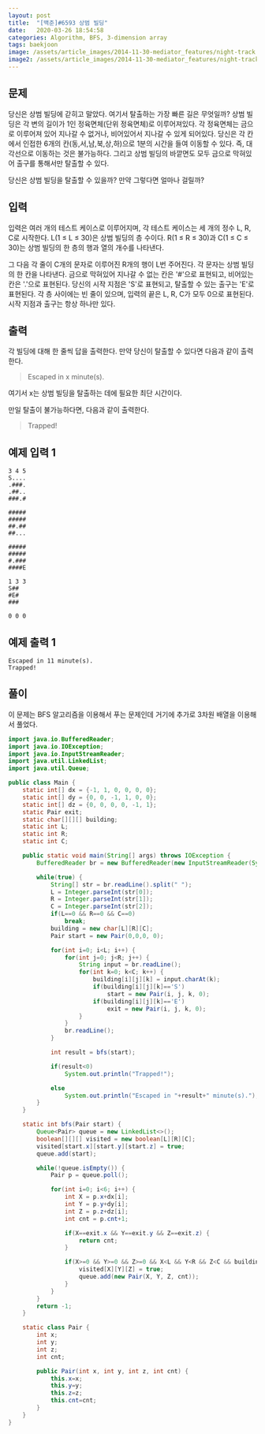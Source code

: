 ```yaml
---
layout: post
title:  "[백준]#6593 상범 빌딩"
date:   2020-03-26 18:54:58
categories: Algorithm, BFS, 3-dimension array
tags: baekjoon
image: /assets/article_images/2014-11-30-mediator_features/night-track.JPG
image2: /assets/article_images/2014-11-30-mediator_features/night-track-mobile.JPG
---
```


문제
--------------------

당신은 상범 빌딩에 갇히고 말았다. 여기서 탈출하는 가장 빠른 길은 무엇일까? 상범 빌딩은 각 변의 길이가 1인 정육면체(단위 정육면체)로 이루어져있다. 각 정육면체는 금으로 이루어져 있어 지나갈 수 없거나, 비어있어서 지나갈 수 있게 되어있다. 당신은 각 칸에서 인접한 6개의 칸(동,서,남,북,상,하)으로 1분의 시간을 들여 이동할 수 있다. 즉, 대각선으로 이동하는 것은 불가능하다. 그리고 상범 빌딩의 바깥면도 모두 금으로 막혀있어 출구를 통해서만 탈출할 수 있다.

당신은 상범 빌딩을 탈출할 수 있을까? 만약 그렇다면 얼마나 걸릴까?

입력
---------------------------

입력은 여러 개의 테스트 케이스로 이루어지며, 각 테스트 케이스는 세 개의 정수 L, R, C로 시작한다. L(1 ≤ L ≤ 30)은 상범 빌딩의 층 수이다. R(1 ≤ R ≤ 30)과 C(1 ≤ C ≤ 30)는 상범 빌딩의 한 층의 행과 열의 개수를 나타낸다.

그 다음 각 줄이 C개의 문자로 이루어진 R개의 행이 L번 주어진다. 각 문자는 상범 빌딩의 한 칸을 나타낸다. 금으로 막혀있어 지나갈 수 없는 칸은 '#'으로 표현되고, 비어있는 칸은 '.'으로 표현된다. 당신의 시작 지점은 'S'로 표현되고, 탈출할 수 있는 출구는 'E'로 표현된다. 각 층 사이에는 빈 줄이 있으며, 입력의 끝은 L, R, C가 모두 0으로 표현된다. 시작 지점과 출구는 항상 하나만 있다.

출력
----------------

각 빌딩에 대해 한 줄씩 답을 출력한다. 만약 당신이 탈출할 수 있다면 다음과 같이 출력한다.

>Escaped in x minute(s).

여기서 x는 상범 빌딩을 탈출하는 데에 필요한 최단 시간이다.

만일 탈출이 불가능하다면, 다음과 같이 출력한다.

>Trapped!

예제 입력 1 
----------------------

```
3 4 5
S....
.###.
.##..
###.#

#####
#####
##.##
##...

#####
#####
#.###
####E

1 3 3
S##
#E#
###

0 0 0
```

예제 출력 1 
------------------------

```
Escaped in 11 minute(s).
Trapped!
```

풀이
--------------------------

이 문제는 BFS 알고리즘을 이용해서 푸는 문제인데 거기에 추가로 3차원 배열을 이용해서 풀었다.

```java
import java.io.BufferedReader;
import java.io.IOException;
import java.io.InputStreamReader;
import java.util.LinkedList;
import java.util.Queue;

public class Main {
    static int[] dx = {-1, 1, 0, 0, 0, 0};
    static int[] dy = {0, 0, -1, 1, 0, 0};
    static int[] dz = {0, 0, 0, 0, -1, 1};
    static Pair exit;
    static char[][][] building;
    static int L;
    static int R;
    static int C;

    public static void main(String[] args) throws IOException {
        BufferedReader br = new BufferedReader(new InputStreamReader(System.in));

        while(true) {
            String[] str = br.readLine().split(" ");
            L = Integer.parseInt(str[0]);
            R = Integer.parseInt(str[1]);
            C = Integer.parseInt(str[2]);
            if(L==0 && R==0 && C==0)
                break;
            building = new char[L][R][C];
            Pair start = new Pair(0,0,0, 0);

            for(int i=0; i<L; i++) {
                for(int j=0; j<R; j++) {
                    String input = br.readLine();
                    for(int k=0; k<C; k++) {
                        building[i][j][k] = input.charAt(k);
                        if(building[i][j][k]=='S')
                            start = new Pair(i, j, k, 0);
                        if(building[i][j][k]=='E')
                            exit = new Pair(i, j, k, 0);
                    }
                }
                br.readLine();
            }

            int result = bfs(start);

            if(result<0)
                System.out.println("Trapped!");

            else
                System.out.println("Escaped in "+result+" minute(s).");
        }
    }

    static int bfs(Pair start) {
        Queue<Pair> queue = new LinkedList<>();
        boolean[][][] visited = new boolean[L][R][C];
        visited[start.x][start.y][start.z] = true;
        queue.add(start);

        while(!queue.isEmpty()) {
            Pair p = queue.poll();

            for(int i=0; i<6; i++) {
                int X = p.x+dx[i];
                int Y = p.y+dy[i];
                int Z = p.z+dz[i];
                int cnt = p.cnt+1;

                if(X==exit.x && Y==exit.y && Z==exit.z) {
                    return cnt;
                }

                if(X>=0 && Y>=0 && Z>=0 && X<L && Y<R && Z<C && building[X][Y][Z]=='.' && !visited[X][Y][Z]) {
                    visited[X][Y][Z] = true;
                    queue.add(new Pair(X, Y, Z, cnt));
                }
            }
        }
        return -1;
    }

    static class Pair {
        int x;
        int y;
        int z;
        int cnt;

        public Pair(int x, int y, int z, int cnt) {
            this.x=x;
            this.y=y;
            this.z=z;
            this.cnt=cnt;
        }
    }
}
```

